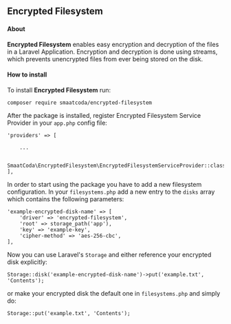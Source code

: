 ## Encrypted Filesystem
#### About
**Encrypted Filesystem** enables easy encryption and decryption of the files in a Laravel Application.
Encryption and decryption is done using streams, which prevents unencrypted files from ever being stored on the disk. 

#### How to install
To install **Encrypted Filesystem** run:

`composer require smaatcoda/encrypted-filesystem`

After the package is installed, register Encrypted Filesystem Service Provider in your `app.php` config file:

```
'providers' => [

    ...

    SmaatCoda\EncryptedFilesystem\EncryptedFilesystemServiceProvider::class,
],

```

In order to start using the package you have to add a new filesystem configuration.
In your `filesystems.php` add a new entry to the `disks` array which contains the following parameters:

```
'example-encrypted-disk-name' => [
    'driver' => 'encrypted-filesystem',
    'root' => storage_path('app'),
    'key' => 'example-key',
    'cipher-method' => 'aes-256-cbc',
],
``` 

Now you can use Laravel's `Storage` and either reference your encrypted disk explicitly:

`Storage::disk('example-encrypted-disk-name')->put('example.txt', 'Contents');`

or make your encrypted disk the default one in `filesystems.php` and simply do:

`Storage::put('example.txt', 'Contents');`